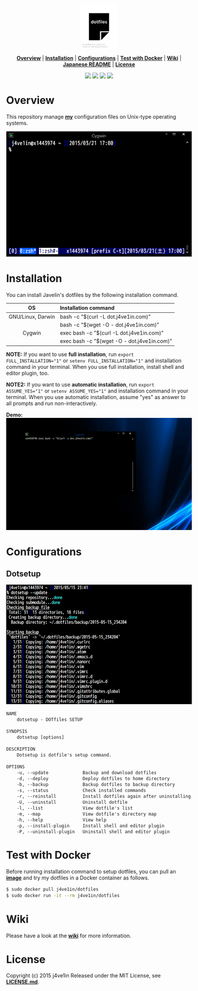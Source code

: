 <p align="center">
<img width=20% src="https://raw.githubusercontent.com/j4ve1in/dotfiles/master/img/dotfiles.png">
</p>

<p align="center">
<b><a href="#overview">Overview</a></b>
|
<b><a href="#installation">Installation</a></b>
|
<b><a href="#configurations">Configurations</a></b>
|
<b><a href="#test-with-docker">Test with Docker</a></b>
|
<b><a href="#wiki">Wiki</a></b>
|
<b><a href="https://github.com/j4ve1in/dotfiles/blob/master/README.ja.md">Japanese README</a></b>
|
<b><a href="#license">License</a></b>
</p>

<p align="center">
<a href="https://waffle.io/j4ve1in/dotfiles"><img src="https://img.shields.io/badge/task-Waffle.io-blue.svg?style=flat-square"></a>
<a href="https://gitter.im/j4ve1in/dotfiles?utm_source=badge&utm_medium=badge&utm_campaign=pr-badge&utm_content=badge"><img src="https://img.shields.io/badge/chat-Gitter-lightgrey.svg?style=flat-square"></a>
<a href="https://github.com/j4ve1in/dotfiles/blob/master/LICENSE.md"><img src="https://img.shields.io/github/license/mashape/apistatus.svg?style=flat-square"></a>
<a href="https://github.com/j4ve1in/dotfiles/wiki#my-environment"><img src="https://img.shields.io/badge/platform-GNU%2FLinux%20|%20Darwin%20|%20Cygwin-lightgrey.svg?style=flat-square"></a>
</p>


# Overview
This repository manage **[my](https://github.com/j4ve1in "my")** configuration files on Unix-type operating systems.

![Screenshot](/img/screenshot.png "Screenshot")

# Installation
You can install Javelin's dotfiles by the following installation command.

| OS                | Installation command                        |
|:-----------------:|:--------------------------------------------|
| GNU/Linux, Darwin | bash -c "$(curl -L dot.j4ve1in.com)"        |
|                   | bash -c "$(wget -O - dot.j4ve1in.com)"      |
| Cygwin            | exec bash -c "$(curl -L dot.j4ve1in.com)"   |
|                   | exec bash -c "$(wget -O - dot.j4ve1in.com)" |

**NOTE:** If you want to use **full installation**, run `export FULL_INSTALLATION="1"` or `setenv FULL_INSTALLATION="1"` and installation command in your terminal. When you use full installation, install shell and editor plugin, too.

**NOTE2:** If you want to use **automatic installation**, run `export ASSUME_YES="1"` or `setenv ASSUME_YES="1"` and installation command in your terminal. When you use automatic installation, assume "yes" as answer to all prompts and run non-interactively.

**Demo:**
![Demo](/img/demo.gif "Demo")

# Configurations
## Dotsetup
![dotsetup](/img/dotsetup.png "dotsetup")

    NAME
        dotsetup - DOTfiles SETUP

    SYNOPSIS
        dotsetup [options]

    DESCRIPTION
        Dotsetup is dotfile's setup command.

    OPTIONS
        -u, --update             Backup and download dotfiles
        -d, --deploy             Deploy dotfiles to home directory
        -b, --backup             Backup dotfiles to backup directory
        -s, --status             Check installed commands
        -r, --reinstall          Install dotfiles again after uninstalling
        -U, --uninstall          Uninstall dotfile
        -l, --list               View dotfile's list
        -m, --map                View dotfile's directory map
        -h, --help               View help
        -p, --install-plugin     Install shell and editor plugin
        -P, --uninstall-plugin   Uninstall shell and editor plugin

# Test with Docker
Before running installation command to setup dotfiles, you can pull an **[image](https://hub.docker.com/r/j4ve1in/dotfiles "image")** and try my dotfiles in a Docker container as follows.
```bash
$ sudo docker pull j4ve1in/dotfiles
$ sudo docker run -it --rm j4ve1in/dotfiles
```

# Wiki
Please have a look at the **[wiki](https://github.com/j4ve1in/dotfiles/wiki "Wiki")** for more information.

# License
Copyright (c) 2015 j4ve1in
Released under the MIT License, see **[LICENSE.md](https://github.com/j4ve1in/dotfiles/blob/master/LICENSE.md "LICENSE.md")**.
